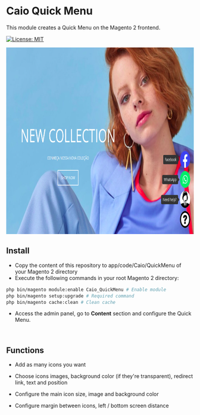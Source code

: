 # Caio Quick Menu
This module creates a Quick Menu on the Magento 2 frontend.

[![License: MIT](https://img.shields.io/badge/License-MIT-yellow.svg)](https://opensource.org/licenses/MIT)

<img src="https://github.com/CaioAFA/magento2-quick-menu/blob/master/preview/image.png?raw=true" width="800" height="500">

<br>

## Install
- Copy the content of this repository to app/code/Caio/QuickMenu of your Magento 2 directory
- Execute the following commands in your root Magento 2 directory:
```bash
php bin/magento module:enable Caio_QuickMenu # Enable module
php bin/magento setup:upgrade # Required command
php bin/magento cache:clean # Clean cache
```

- Access the admin panel, go to **Content** section and configure the Quick Menu.

<br>

## Functions
- Add as many icons you want

- Choose icons images, background color (if they're transparent), redirect link, text and position

- Configure the main icon size, image and background color

- Configure margin between icons, left / bottom screen distance